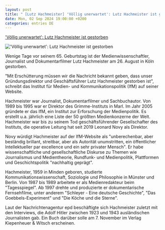 ```yaml
---
layout: post
title: " [Lutz Hachmeister] 'Völlig unerwartet': Lutz Hachmeister ist gestorben"
date: Mon, 02 Sep 2024 19:00:00 +0200
categories: entries DE
---
```

['Völlig unerwartet': Lutz Hachmeister ist gestorben](https://meedia.de/news/beitrag/17560-quot-voellig-unerwartet-quot-lutz-hachmeister-ist-gestorben.html)

!['Völlig unerwartet': Lutz Hachmeister ist gestorben](https://meedia.oberauer-cloud.com/news_detail_slider/uploads/news/lutz_hachmeister_foto_institut_fuer_medien_und_kommunikationspolitik.jpg)

Wenige Tage vor seinem 65. Geburtstag ist der Medienwissenschaftler, Journalist und Dokumentarfilmer Lutz Hachmeister am 26. August in Köln gestorben.

"Mit Erschütterung müssen wir die Nachricht bekannt geben, dass unser Gründungsdirektor und Geschäftsführer Lutz Hachmeister gestorben ist", schreibt das Institut für Medien- und Kommunikationspolitik (IfM) auf seiner Website.

Hachmeister war Journalist, Dokumentarfilmer und Sachbuchautor. Von 1989 bis 1995 war er Direktor des Grimme-Instituts in Marl. Im Jahr 2005 gründete er das IfM, ein Institut zur Erforschung der Medienpolitik. Es erstellt u.a. jährlich eine Liste der 50 größten Medienkonzerne der Welt. Hachmeister war bis zu seinem Tod geschäftsführender Gesellschafter des Instituts, die operative Leitung hat seit 2019 Leonard Novy als Direktor.



Novy würdigt Hachmeister auf der IfM-Website als "unberechenbar, aber beständig brillant, streitbar, aber als Autorität unumstritten, ein öffentlicher Intellektueller par excellence und ein sehr privater Mensch". Er habe wissenschaftliche und gesellschaftliche Diskurse zu Themen wie Journalismus und Medientheorie, Rundfunk- und Medienpolitik, Plattformen und Geschichtspolitik "nachhaltig geprägt".

Hachmeister, 1959 in Minden geboren, studierte Kommunikationswissenschaft, Soziologie und Philosophie in Münster und Berlin. Von 1987 bis 1989 arbeitete er als Medienredakteur beim "Tagesspiegel". Ab 1997 drehte und produzierte er dokumentarische Fernsehfilme, unter anderem "Schleyer - Eine deutsche Geschichte", "Das Goebbels-Experiment" und "Die Köche und die Sterne".



Laut der Nachrichtenagentur epd beschäftigte sich Hachmeister zuletzt mit den Interviews, die Adolf Hitler zwischen 1923 und 1943 ausländischen Journalisten gab. Ein Buch darüber solle am 7. November im Verlag Kiepenheuer & Witsch erscheinen.

